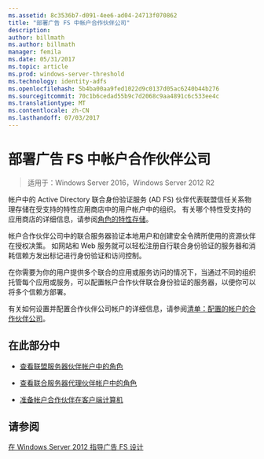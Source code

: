 ```yaml
---
ms.assetid: 8c3536b7-d091-4ee6-ad04-24713f070862
title: "部署广告 FS 中帐户合作伙伴公司"
description: 
author: billmath
ms.author: billmath
manager: femila
ms.date: 05/31/2017
ms.topic: article
ms.prod: windows-server-threshold
ms.technology: identity-adfs
ms.openlocfilehash: 5b4ba00aa9fed1022d9c0137d05ac6240b44b276
ms.sourcegitcommit: 70c1b6cedad55b9c7d2068c9aa4891c6c533ee4c
ms.translationtype: MT
ms.contentlocale: zh-CN
ms.lasthandoff: 07/03/2017
---
```

# <a name="deploying-ad-fs-in-the-account-partner-organization"></a>部署广告 FS 中帐户合作伙伴公司

>适用于：Windows Server 2016，Windows Server 2012 R2

帐户中的 Active Directory 联合身份验证服务 \(AD FS\) 伙伴代表联盟信任关系物理存储在受支持的特性应用商店中的用户帐户中的组织。 有关哪个特性受支持的应用商店的详细信息，请参阅[角色的特性存储](../../ad-fs/technical-reference/The-Role-of-Attribute-Stores.md)。  
  
帐户合作伙伴公司中的联合服务器验证本地用户和创建安全令牌所使用的资源伙伴在授权决策。 如网站和 Web 服务就可以轻松注册自行联合身份验证的服务器和消耗信赖方发出标记进行身份验证和访问控制。  
  
在你需要为你的用户提供多个联合的应用或服务访问的情况下，当通过不同的组织托管每个应用或服务，可以配置帐户合作伙伴联合身份验证的服务器，以便你可以将多个信赖方部署。  
  
有关如何设置并配置合作伙伴公司帐户的详细信息，请参阅[清单：配置的帐户的合作伙伴公司](../../ad-fs/deployment/Checklist--Configuring-the-Account-Partner-Organization.md)。  
  
## <a name="in-this-section"></a>在此部分中  
  
-   [查看联盟服务器伙伴帐户中的角色](Review-the-Role-of-the-Federation-Server-in-the-Account-Partner.md)  
  
-   [查看联合服务器代理伙伴帐户中的角色](Review-the-Role-of-the-Federation-Server-Proxy-in-the-Account-Partner.md)  
  
-   [准备帐户合作伙伴在客户端计算机](Prepare-Client-Computers-in-the-Account-Partner.md)  
  
## <a name="see-also"></a>请参阅
[在 Windows Server 2012 指导广告 FS 设计](AD-FS-Design-Guide-in-Windows-Server-2012.md)
